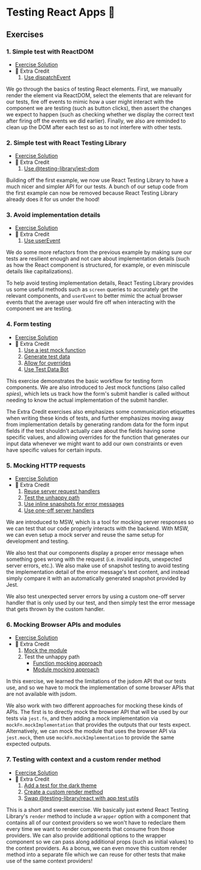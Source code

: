 # Testing React Apps 🧐

## Exercises

### 1. Simple test with ReactDOM

- [Exercise Solution](exercises/01.js)
- 💯 Extra Credit
  1. [Use dispatchEvent](exercises/01.extra-1.js)

We go through the basics of testing React elements. First, we manually render the element via ReactDOM, select the elements that are relevant for our tests, fire off events to mimic how a user might interact with the component we are testing (such as button clicks), then assert the changes we expect to happen (such as checking whether we display the correct text after firing off the events we did earlier). Finally, we also are reminded to clean up the DOM after each test so as to not interfere with other tests.

### 2. Simple test with React Testing Library

- [Exercise Solution](exercises/02.js)
- 💯 Extra Credit
  1. [Use @testing-library/jest-dom](exercises/02.extra-1.js)

Building off the first example, we now use React Testing Library to have a much nicer and simpler API for our tests. A bunch of our setup code from the first example can now be removed because React Testing Library already does it for us under the hood!

### 3. Avoid implementation details

- [Exercise Solution](exercises/03.js)
- 💯 Extra Credit
  1. [Use userEvent](exercises/03.extra-1.js)

We do some more refactors from the previous example by making sure our tests are resilient enough and not care about implementation details (such as how the React component is structured, for example, or even miniscule details like capitalizations).

To help avoid testing implementation details, React Testing Library provides us some useful methods such as `screen` queries to accurately get the relevant components, and `userEvent` to better mimic the actual browser events that the average user would fire off when interacting with the component we are testing.

### 4. Form testing

- [Exercise Solution](exercises/04.js)
- 💯 Extra Credit
  1. [Use a jest mock function](exercises/04.extra-1.js)
  2. [Generate test data](exercises/04.extra-2.js)
  3. [Allow for overrides](exercises/04.extra-3.js)
  4. [Use Test Data Bot](exercises/04.extra-4.js)

This exercise demonstrates the basic workflow for testing form components. We are also introduced to Jest mock functions (also called _spies_), which lets us track how the form's submit handler is called without needing to know the actual implementation of the submit handler.

The Extra Credit exercises also emphasizes some communication etiquettes when writing these kinds of tests, and further emphasizes moving away from implementation details by generating random data for the form input fields if the test shouldn't actually care about the fields having some specific values, and allowing overrides for the function that generates our input data whenever we might want to add our own constraints or even have specific values for certain inputs.

### 5. Mocking HTTP requests

- [Exercise Solution](exercises/05.js)
- 💯 Extra Credit
  1. [Reuse server request handlers](exercises/05.extra-1.js)
  2. [Test the unhappy path](exercises/05.extra-2.js)
  3. [Use inline snapshots for error messages](exercises/05.extra-3.js)
  4. [Use one-off server handlers](exercises/05.extra-4.js)

We are introduced to MSW, which is a tool for mocking server responses so we can test that our code properly interacts with the backend. With MSW, we can even setup a mock server and reuse the same setup for development and testing.

We also test that our components display a proper error message when something goes wrong with the request (i.e. invalid inputs, unexpected server errors, etc.). We also make use of snapshot testing to avoid testing the implementation detail of the error message's text content, and instead simply compare it with an automatically generated snapshot provided by Jest.

We also test unexpected server errors by using a custom one-off server handler that is only used by our test, and then simply test the error message that gets thrown by the custom handler.

### 6. Mocking Browser APIs and modules

- [Exercise Solution](exercises/06.js)
- 💯 Extra Credit
  1. [Mock the module](exercises/06.extra-1.js)
  2. Test the unhappy path
     - [Function mocking approach](exercises/06.extra-2a.js)
     - [Module mocking approach](exercises/06.extra-2b.js)

In this exercise, we learned the limitations of the jsdom API that our tests use, and so we have to mock the implementation of some browser APIs that are not available with jsdom.

We also work with two different approaches for mocking these kinds of APIs. The first is to directly mock the browser API that will be used by our tests via `jest.fn`, and then adding a mock implementation via `mockFn.mockImplementation` that provides the outputs that our tests expect. Alternatively, we can mock the module that uses the browser API via `jest.mock`, then use `mockFn.mockImplementation` to provide the same expected outputs.

### 7. Testing with context and a custom render method

- [Exercise Solution](exercises/07.js)
- 💯 Extra Credit
  1. [Add a test for the dark theme](exercises/07.extra-1.js)
  2. [Create a custom render method](exercises/07.extra-2.js)
  3. [Swap @testing-library/react with app test utils](exercises/07.extra-3.js)

This is a short and sweet exercise. We basically just extend React Testing Library's `render` method to include a `wrapper` option with a component that contains all of our context providers so we won't have to redeclare them every time we want to render components that consume from those providers. We can also provide additional options to the wrapper component so we can pass along additional props (such as initial values) to the context providers. As a bonus, we can even move this custom render method into a separate file which we can reuse for other tests that make use of the same context providers!
